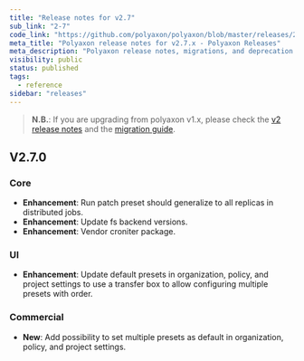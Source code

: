 ```yaml
---
title: "Release notes for v2.7"
sub_link: "2-7"
code_link: "https://github.com/polyaxon/polyaxon/blob/master/releases/2-7.md"
meta_title: "Polyaxon release notes for v2.7.x - Polyaxon Releases"
meta_description: "Polyaxon release notes, migrations, and deprecation notes for v2.7.x."
visibility: public
status: published
tags:
  - reference
sidebar: "releases"
---
```


> **N.B.**: If you are upgrading from polyaxon v1.x, please check the [v2 release notes](/docs/releases/2-0/) and the [migration guide](/docs/resources/migration/#migration-from-v1x-to-v2y).

## V2.7.0

### Core

 * **Enhancement**: Run patch preset should generalize to all replicas in distributed jobs.
 * **Enhancement**: Update fs backend versions.
 * **Enhancement**: Vendor croniter package.

### UI

  * **Enhancement**: Update default presets in organization, policy, and project settings to use a transfer box to allow configuring multiple presets with order.

### Commercial

  * **New**: Add possibility to set multiple presets as default in organization, policy, and project settings.
